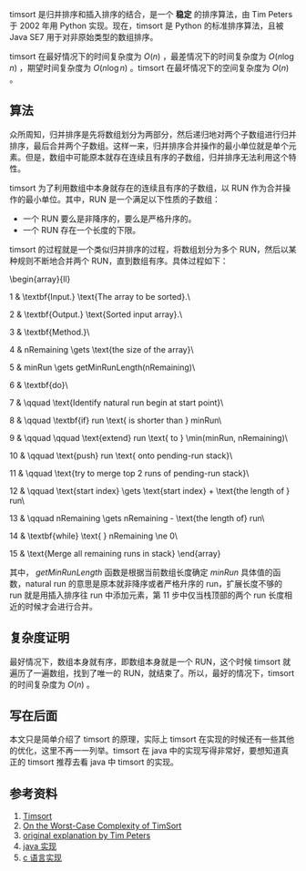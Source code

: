 timsort 是归并排序和插入排序的结合，是一个 **稳定** 的排序算法，由 Tim Peters 于 2002 年用 Python 实现。现在，timsort 是 Python 的标准排序算法，且被 Java SE7 用于对非原始类型的数组排序。

timsort 在最好情况下的时间复杂度为 $O(n)$ ，最差情况下的时间复杂度为 $O(n \log n)$ ，期望时间复杂度为 $O(n \log n)$ 。timsort 在最坏情况下的空间复杂度为 $O(n)$ 。

## 算法

众所周知，归并排序是先将数组划分为两部分，然后递归地对两个子数组进行归并排序，最后合并两个子数组。这样一来，归并排序合并操作的最小单位就是单个元素。但是，数组中可能原本就存在连续且有序的子数组，归并排序无法利用这个特性。

timsort 为了利用数组中本身就存在的连续且有序的子数组，以 RUN 作为合并操作的最小单位。其中，RUN 是一个满足以下性质的子数组：

- 一个 RUN 要么是非降序的，要么是严格升序的。
- 一个 RUN 存在一个长度的下限。

timsort 的过程就是一个类似归并排序的过程，将数组划分为多个 RUN，然后以某种规则不断地合并两个 RUN，直到数组有序。具体过程如下：

\\begin{array}{ll}

1 &  \\textbf{Input.} \\text{The array to be sorted}.\\

2 &  \\textbf{Output.} \\text{Sorted input array}.\\

3 &  \\textbf{Method.}\\

4 &  nRemaining \\gets \\text{the size of the array}\\

5 &  minRun \\gets getMinRunLength(nRemaining)\\

6 &  \\textbf{do}\\

7 &  \\qquad \\text{Identify natural run begin at start point}\\

8 &  \\qquad \\textbf{if} run \\text{ is shorter than } minRun\\

9 &  \\qquad \\qquad \\text{extend} run \\text{ to } \\min(minRun, nRemaining)\\

10 & \\qquad \\text{push} run \\text{ onto pending-run stack}\\

11 & \\qquad \\text{try to merge top 2 runs of pending-run stack}\\

12 & \\qquad \\text{start index} \\gets \\text{start index} + \\text{the length of } run\\

13 & \\qquad nRemaining \\gets nRemaining - \\text{the length of} run\\

14 & \\textbf{while} \\text{ } nRemaining \\ne 0\\

15 & \\text{Merge all remaining runs in stack}
\\end{array}

其中， $getMinRunLength$ 函数是根据当前数组长度确定 $minRun$ 具体值的函数，natural run 的意思是原本就非降序或者严格升序的 run，扩展长度不够的 run 就是用插入排序往 run 中添加元素，第 11 步中仅当栈顶部的两个 run 长度相近的时候才会进行合并。

## 复杂度证明

最好情况下，数组本身就有序，即数组本身就是一个 RUN，这个时候 timsort 就遍历了一遍数组，找到了唯一的 RUN，就结束了。所以，最好的情况下，timsort 的时间复杂度为 $O(n)$ 。

## 写在后面

本文只是简单介绍了 timsort 的原理，实际上 timsort 在实现的时候还有一些其他的优化，这里不再一一列举。timsort 在 java 中的实现写得非常好，要想知道真正的 timsort 推荐去看 java 中 timsort 的实现。

## 参考资料

1.  [Timsort](https://en.wikipedia.org/wiki/Timsort) 
2.  [On the Worst-Case Complexity of TimSort](https://drops.dagstuhl.de/opus/volltexte/2018/9467/pdf/LIPIcs-ESA-2018-4.pdf) 
3.  [original explanation by Tim Peters](https://bugs.python.org/file4451/timsort.txt) 
4.  [java 实现](https://web.archive.org/web/20150716000631/https://android.googlesource.com/platform/libcore/+/gingerbread/luni/src/main/java/java/util/TimSort.java) 
5.  [c 语言实现](http://svn.python.org/projects/python/trunk/Objects/listobject.c) 
